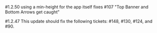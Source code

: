 #1.2.50
using a min-height for the app itself fixes #107 "Top Banner and Bottom Arrows get caught"

#1.2.47
This update should fix the following tickets: #148, #130, #124, and #90.
